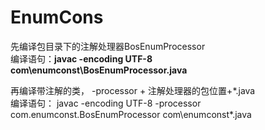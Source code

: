 # EnumCons

先编译包目录下的注解处理器BosEnumProcessor  
编译语句：**javac -encoding UTF-8 com\enumconst\BosEnumProcessor.java**   


再编译带注解的类， -processor + 注解处理器的包位置+*.java  
编译语句： javac -encoding UTF-8 -processor com.enumconst.BosEnumProcessor com\enumconst\*.java

